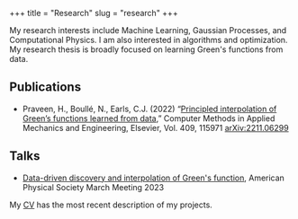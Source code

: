 +++
title = "Research"
slug = "research"
+++

My research interests include Machine Learning, Gaussian Processes, and Computational Physics. I am also interested in algorithms and optimization. My research thesis is broadly focused on learning Green's functions from data.

## Publications
 - Praveen, H., Boullé, N., Earls, C.J. (2022) “[Principled interpolation of Green’s functions learned from data](https://www.sciencedirect.com/science/article/pii/S0045782523000944?dgcid=coauthor),” Computer Methods in Applied Mechanics and Engineering, Elsevier, Vol. 409, 115971 [arXiv:2211.06299](https://arxiv.org/abs/2211.06299)

 ## Talks
 - [Data-driven discovery and interpolation of Green's function](https://meetings.aps.org/Meeting/MAR23/Session/S53.8), American Physical Society March Meeting 2023


My [CV](/cv) has the most recent description of my projects.